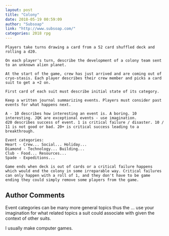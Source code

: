 ```yaml
---
layout: post
title: "Colony"
date: 2018-05-19 00:59:09
author: "Subsoap"
link: "http://www.subsoap.com/"
categories: 2018 rpg
---
```

```
Players take turns drawing a card from a 52 card shuffled deck and rolling a d20. 

On each player's turn, describe the development of a colony team sent to an unknown alien planet. 

At the start of the game, crew has just arrived and are coming out of cryo-stasis. Each player describes their crew member and picks a card suit to get a +2 on.

First card of each suit must describe initial state of its category. 

Keep a written journal summarizing events. Players must consider past events for what happens next.

A - 10 describes how interesting an event is. A boring. 10 interesting. JQK are exceptional events - use imagination.
d20 describes success of event. 1 is critical failure / disaster. 10 / 11 is not good or bad. 20+ is critical success leading to a breakthrough.

Event categories:
Heart - Crew... Social... Holiday...
Diamond - Technology... Building...
Club - Food... Resources...
Spade - Expeditions...

Game ends when deck is out of cards or a critical failure happens which would end the colony in some irreparable way. Critical failures can only happen with a roll of 1, and they don't have to be game ending they could simply remove some players from the game.
```
## Author Comments 

Event categories can be many more general topics thus the ... use your imagination for what related topics a suit could associate with given the context of other suits.

I usually make computer games.
